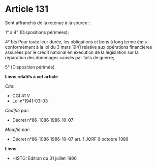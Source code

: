 # Article 131

Sont affranchis de la retenue à la source :

1° à 4° (Dispositions périmées);

4° bis  Pour toute leur durée, les obligations et bons à long terme émis conformément à la loi du 3 mars 1941 relative aux
opérations financières assurées par le crédit national en exécution de la législation sur la réparation des dommages causés
par faits de guerre;

5° (Disposition périmée).

**Liens relatifs à cet article**

_Cite_:

  - CGI 41 V
  - Loi n°1941-03-03

_Codifié par_:

  - Décret n°86-1086 1986-10-07

_Modifié par_:

  - Décret n°86-1086 1986-10-07 art. 1 JORF 9 octobre 1986

**Liens**:

  - HISTO: Edition du 31 juillet 1986
